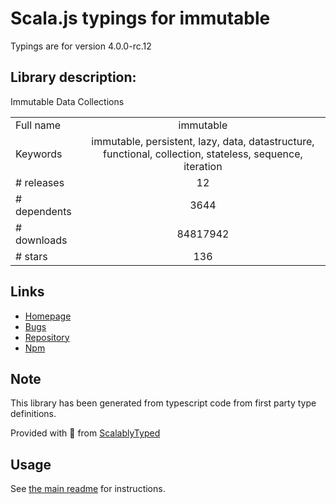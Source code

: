 
# Scala.js typings for immutable

Typings are for version 4.0.0-rc.12

## Library description:
Immutable Data Collections

|                    |                 |
| ------------------ | :-------------: |
| Full name          | immutable |
| Keywords           | immutable, persistent, lazy, data, datastructure, functional, collection, stateless, sequence, iteration |
| # releases         | 12 |
| # dependents       | 3644 |
| # downloads        | 84817942 |
| # stars            | 136 |

## Links
- [Homepage](https://github.com/facebook/immutable-js#readme)
- [Bugs](https://github.com/facebook/immutable-js/issues)
- [Repository](https://github.com/facebook/immutable-js)
- [Npm](https://www.npmjs.com/package/immutable)
    


## Note
This library has been generated from typescript code from first party type definitions.

Provided with :purple_heart: from [ScalablyTyped](https://github.com/oyvindberg/ScalablyTyped)

## Usage
See [the main readme](../../readme.md) for instructions.


